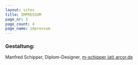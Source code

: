 ```yaml
---
layout: sites
title: IMPRESSUM
page_nr: 3
page_count: 4
page_name: impressum
---
```


### Gestaltung:

Manfred Schipper, Diplom-Designer, [m-schipper (at) arcor.de](mailto:m-schipper@arcor.de)

<!--  include pages.html page_nr=4 page_count=4 page_name="impressum"  -->
